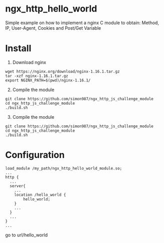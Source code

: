 # ngx_http_hello_world

Simple example on how to implement a nginx C module to obtain: Method, IP, User-Agent, Cookies and Post/Get Variable

# Install

1. Download nginx
```
wget https://nginx.org/download/nginx-1.16.1.tar.gz
tar -xzf nginx-1.16.1.tar.gz
export NGINX_PATH=$(pwd)/nginx-1.16.1/
```
2. Compile the module
```
git clone https://github.com/simon987/ngx_http_js_challenge_module
cd ngx_http_js_challenge_module
./build.sh
```
3. Compile the module
```
git clone https://github.com/simon987/ngx_http_js_challenge_module
cd ngx_http_js_challenge_module
./build.sh
```
# Configuration
```
load_module /my_path/ngx_http_hello_world_module.so;
...
http {
  ...
  server{
    ...
    location /hello_world {
        hello_world;
    }
    ...
  }
  ...
}
...
```

go to url/hello_world
